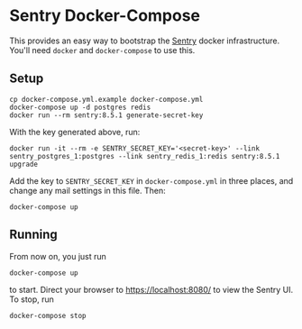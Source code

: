 # Sentry Docker-Compose

This provides an easy way to bootstrap the [Sentry](https://getsentry.com/) docker infrastructure.  You'll need `docker` and `docker-compose` to use this.

## Setup

    cp docker-compose.yml.example docker-compose.yml
    docker-compose up -d postgres redis
    docker run --rm sentry:8.5.1 generate-secret-key

With the key generated above, run:

    docker run -it --rm -e SENTRY_SECRET_KEY='<secret-key>' --link sentry_postgres_1:postgres --link sentry_redis_1:redis sentry:8.5.1 upgrade

Add the key to `SENTRY_SECRET_KEY` in `docker-compose.yml` in three places, and change any mail settings in this file.  Then:

    docker-compose up

## Running

From now on, you just run

    docker-compose up

to start.  Direct your browser to [https://localhost:8080/](https://localhost:8080/) to view the Sentry UI.  To stop, run

    docker-compose stop
